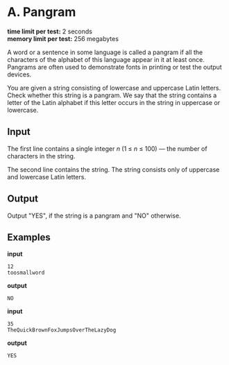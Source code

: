 # A. Pangram

**time limit per test:** 2 seconds  
**memory limit per test:** 256 megabytes

A word or a sentence in some language is called a pangram if all the characters of the alphabet of this language appear in it at least once. Pangrams are often used to demonstrate fonts in printing or test the output devices.

You are given a string consisting of lowercase and uppercase Latin letters. Check whether this string is a pangram. We say that the string contains a letter of the Latin alphabet if this letter occurs in the string in uppercase or lowercase.

## Input

The first line contains a single integer *n* (1 ≤ *n* ≤ 100) — the number of characters in the string.

The second line contains the string. The string consists only of uppercase and lowercase Latin letters.

## Output

Output "YES", if the string is a pangram and "NO" otherwise.

## Examples

**input**  
```
12  
toosmallword
```

**output**  
```
NO
```

**input**  
```
35  
TheQuickBrownFoxJumpsOverTheLazyDog
```

**output**  
```
YES
```